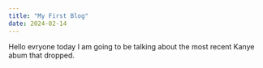 ```yaml
---
title: "My First Blog"
date: 2024-02-14
---
```



Hello evryone today I am going to be talking about the most recent Kanye abum that dropped.
